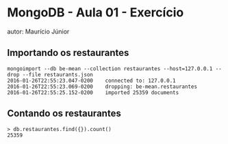 # MongoDB - Aula 01 - Exercício
autor: Maurício Júnior

## Importando os restaurantes

```
mongoimport --db be-mean --collection restaurantes --host=127.0.0.1 --drop --file restaurants.json
2016-01-26T22:55:23.047-0200    connected to: 127.0.0.1
2016-01-26T22:55:23.069-0200    dropping: be-mean.restaurantes
2016-01-26T22:55:25.152-0200    imported 25359 documents
```

## Contando os restaurantes

```
> db.restaurantes.find({}).count()
25359
```